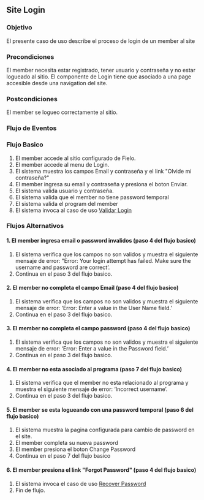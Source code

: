 ## Site Login
### Objetivo

El presente caso de uso describe el proceso de login de un member al site


### Precondiciones

El member necesita estar registrado, tener usuario y contraseña y no estar logueado al sitio.
El componente de Login tiene que asociado a una page accesible desde una navigation del site.

### Postcondiciones

El member se logueo correctamente al sitio.

### Flujo de Eventos

### Flujo Basico

1. El member accede al sitio configurado de Fielo.
2. El member accede al menu de Login.
3. El sistema muestra los campos Email y contraseña y el link "Olvide mi contraseña?"
4. El member ingresa su email y contraseña y presiona el boton Enviar.
5. El sistema valida usuario y contraseña.
6. El sistema valida que el member no tiene password temporal
7. El sistema valida el program del member
8. El sistema invoca al caso de uso [Validar Login](?name=UC-PTF-ME009)

### Flujos Alternativos

#### 1. El member ingresa email o password invalidos (paso 4 del flujo basico)

1. El sistema verifica que los campos no son validos y muestra el siguiente mensaje de error: "Error: Your login attempt has failed. Make sure the username and password are correct’. 
2. Continua en el paso 3 del flujo basico. 

#### 2. El member no completa el campo Email (paso 4 del flujo basico)

1. El sistema verifica que los campos no son validos y muestra el siguiente mensaje de error: ‘Error: Enter a value in the User Name field.’ 
2. Continua en el paso 3 del flujo basico. 

#### 3.  El member no completa el campo password (paso 4 del flujo basico)

1. El sistema verifica que los campos no son validos y muestra el siguiente mensaje de error: ‘Error: Enter a value in the Password field.’ 
2. Continua en el paso 3 del flujo basico. 

#### 4. El member no esta asociado al programa (paso 7 del flujo basico)
1. El sistema verifica que el member no esta relacionado al programa y muestra el siguiente mensaje de error: ‘Incorrect username’. 
2. Continua en el paso 3 del flujo basico. 

#### 5. El member se esta logueando con una password temporal (paso 6 del flujo basico)
1. El sistema muestra la pagina configurada para cambio de password en el site.
2. El member completa su nueva password
3. El member presiona el boton Change Password
4. Continua en el paso 7 del flujo basico

#### 6. El member presiona el link "Forgot Password" (paso 4 del flujo basico)
1. El sistema invoca el caso de uso [Recover Password](?name=UC-PTF-ME012)
2. Fin de flujo.


